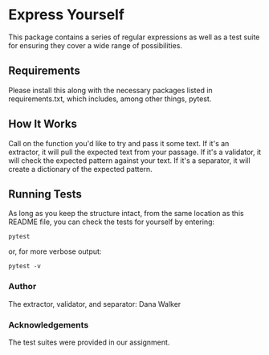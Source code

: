 # Express Yourself

This package contains a series of regular expressions as well as a test suite for ensuring they cover a wide range of possibilities.

## Requirements

Please install this along with the necessary packages listed in requirements.txt, which includes, among other things, pytest.

## How It Works

Call on the function you'd like to try and pass it some text.
If it's an extractor, it will pull the expected text from your passage.
If it's a validator, it will check the expected pattern against your text.
If it's a separator, it will create a dictionary of the expected pattern.

## Running Tests

As long as you keep the structure intact, from the same location as this README file, you can check the tests for yourself by entering:
```
pytest
```
or, for more verbose output:
```
pytest -v
```
### Author

The extractor, validator, and separator:
Dana Walker

### Acknowledgements

The test suites were provided in our assignment.
